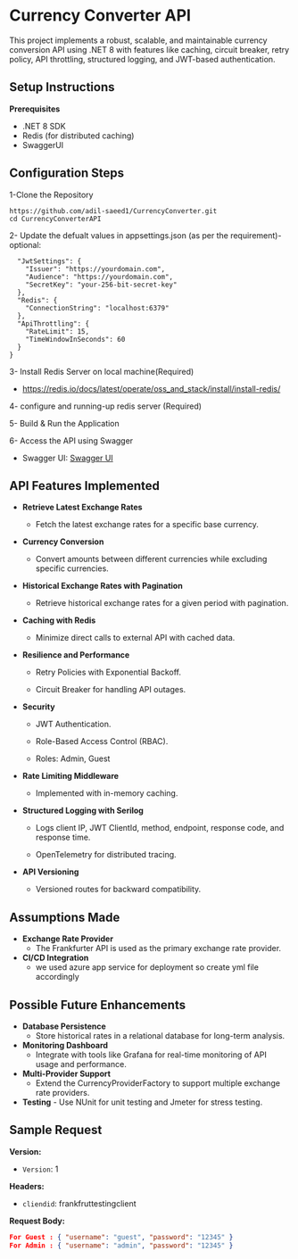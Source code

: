 
# Currency Converter API

This project implements a robust, scalable, and maintainable currency conversion API using .NET 8 with features like caching, circuit breaker, retry policy, API throttling, structured logging, and JWT-based authentication.

## Setup Instructions
   
   **Prerequisites**
 -  .NET 8 SDK
 - Redis (for distributed caching)
 - SwaggerUI

## Configuration Steps
1-Clone the Repository

    https://github.com/adil-saeed1/CurrencyConverter.git
    cd CurrencyConverterAPI

 
2- Update the defualt values in  appsettings.json (as per the requirement)-optional:
```json{
  "JwtSettings": {
    "Issuer": "https://yourdomain.com",
    "Audience": "https://yourdomain.com",
    "SecretKey": "your-256-bit-secret-key"
  },
  "Redis": {
    "ConnectionString": "localhost:6379"
  },
  "ApiThrottling": {
    "RateLimit": 15,
    "TimeWindowInSeconds": 60
  }
}
```
3- Install Redis Server on local machine(Required)
 - https://redis.io/docs/latest/operate/oss_and_stack/install/install-redis/
           
4- configure and running-up redis server (Required)

5- Build & Run the Application

6- Access the API using Swagger
 - Swagger UI: [Swagger UI](https://localhost:{port}/swagger/index.html)

## API Features Implemented

 -  **Retrieve Latest Exchange Rates**
    
    -   Fetch the latest exchange rates for a specific base currency.
        
 -  **Currency Conversion**
    
    -   Convert amounts between different currencies while excluding specific currencies.
        
 -  **Historical Exchange Rates with Pagination**
    
    -   Retrieve historical exchange rates for a given period with pagination.
        
 -  **Caching with Redis**
    
    -   Minimize direct calls to external API with cached data.
        
 -  **Resilience and Performance**
    
    -   Retry Policies with Exponential Backoff.
        
    -   Circuit Breaker for handling API outages.
        
 -  **Security**
    
    -   JWT Authentication.
        
    -   Role-Based Access Control (RBAC).
    -   Roles: Admin, Guest
        
 -  **Rate Limiting Middleware**
    
    -   Implemented with in-memory caching.
        
 -  **Structured Logging with Serilog**
    
    -   Logs client IP, JWT ClientId, method, endpoint, response code, and response time.
        
    -   OpenTelemetry for distributed tracing.
        
 -  **API Versioning**
    
    -   Versioned routes for backward compatibility.
   

 ## Assumptions Made
 -  **Exchange Rate Provider** 
    -   The Frankfurter API is used as the primary exchange rate provider.
 -  **CI/CD Integration** 
     - we used azure app service for deployment so create yml file
   accordingly
   
 ## Possible Future Enhancements
 -  **Database Persistence**    
    - Store historical rates in a relational database for long-term
   analysis.
 - **Monitoring Dashboard** 
     - Integrate with tools like Grafana for real-time monitoring of API
   usage and performance.
 -  **Multi-Provider Support** 
    - Extend the CurrencyProviderFactory to support multiple exchange rate
   providers.
   -  **Testing** 
    - Use NUnit for unit testing and Jmeter for stress testing.

## Sample Request
**Version:**
- `Version`: 1

**Headers:**
- `cliendid`: frankfruttestingclient

**Request Body:**
```json
For Guest : { "username": "guest", "password": "12345" }
For Admin : { "username": "admin", "password": "12345" }
```
